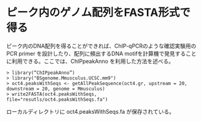 # ピーク内のゲノム配列をFASTA形式で得る
ピーク内のDNA配列を得ることができれば、ChIP-qPCRのような確認実験用の PCR primer を設計したり、配列に頻出するDNA motifを計算機で発見することに利用できる。ここでは、ChIPpeakAnno を利用した方法を述べる。

```
> library(“ChIPpeakAnno”)
> library("BSgenome.Mmusculus.UCSC.mm9")
> oct4.peaksWithSeqs <- getAllPeakSequence(oct4.gr, upstream = 20, downstream = 20, genome = Mmusculus)
> write2FASTA(oct4.peaksWithSeqs, file="resutls/oct4.peaksWithSeqs.fa")
```

ローカルディレクトリに oct4.peaksWithSeqs.fa が保存されている。